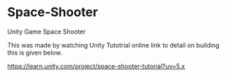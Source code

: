# Space-Shooter
Unity Game Space Shooter

This was made by watching Unity Tutotrial online link to detail on building this is given below.

https://learn.unity.com/project/space-shooter-tutorial?uv=5.x
